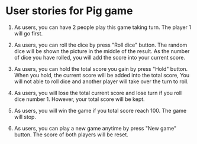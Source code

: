 # User stories for Pig game

1. As users, you can have 2 people play this game taking turn. The player 1 will go first.

2. As users, you can roll the dice by press "Roll dice" button. The random dice will be shown the picture in the middle of the result. As the number of dice you have rolled, you will add the score into your current score.

3. As users, you can hold the total score you gain by press "Hold" button. When you hold, the current score will be added into the total score, You will not able to roll dice and another player will take over the turn to roll.

4. As users, you will lose the total current score and lose turn if you roll dice number 1. However, your total score will be kept.

5. As users, you will win the game if you total score reach 100. The game will stop.

6. As users, you can play a new game anytime by press "New game" button. The score of both players will be reset.
